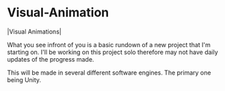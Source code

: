 # Visual-Animation

|Visual Animations|

What you see infront of you is a basic rundown of a new project that I'm starting on. I'll be working on this project solo therefore may not have daily updates of the progress made.

This will be made in several different software engines. The primary one being Unity.

